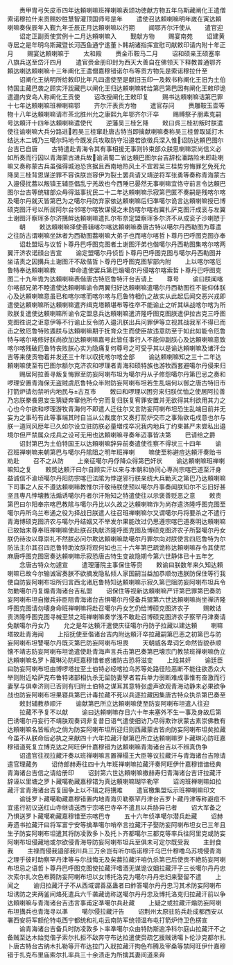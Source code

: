 <!-- { "loadSidebar": true } -->
　　赉甲胄弓矢皮币四年达頼喇嘛班禅喇嘛表颂功徳献方物五年乌斯藏阐化王遣僧索诺穆拉什来贡赐妙胜慧智灌顶国师号是年
　　遣使召达頼喇嘛明年嵗在寅达頼喇嘛奏俟辰年入觐九年壬辰正月达頼喇嘛以行期
　　闻鄂齐尔汗使从
　　遣官迎
　　诏定正副贡使赏例十二月达頼喇嘛入
　　觐献方物
　　赐宴南苑
　　诏建黄寺居之是年明乌斯藏暨长河西鱼通宁逺董卜韩胡诸指挥宣慰司献敕印请内附十年正月
　　赐宴达頼喇嘛于
　　太和殿
　　赉金币鞍马二月
　　诏和硕亲王硕塞率八旗兵送至岱汗四月
　　遣官赍金册印封为西天大善自在佛领天下释教普通鄂齐頼达喇达頼喇嘛十三年阐化王遣僧嘉穆错诺尔布等贡方物先是索诺穆拉什至
　　诏阐化王纳明所给敕印比年凡四遣使至是献旧玉印一及敕书称阐化王旧为土伯特国主藏巴袭之顾实汗戕藏巴以阐化王归达頼喇嘛转给第巴第巴因有阐化王敕印诡遣邉内安岛人称阐化王贡使
　　诏改授阐化王敕印复
　　赐书达頼喇嘛诘第巴罪十七年达頼喇嘛班禅喇嘛鄂
　　齐尔汗表贡方物
　　遣官存问
　　赉雕鞍玉壶等物十八年达頼喇嘛请市茶北胜州允之康熙九年鄂齐尔汗卒
　　赐赙祭子朋素克嗣号达頼汗十四年达頼喇嘛遣使代
　　逆藩吴三桂乞降
　　敕曰呉三桂初叛时朕遣使往谕喇嘛大兵分路进若吴三桂窜赴唐古特当即擒献喇嘛奏称吴三桂曽取延打木结达木二城乃三噶尔玛地今既发兵攻取防守沿邉若欲徴兵深入惟诏防达頼巴图尔台吉已自唐
　　古特遣赴青海令其有事相援无事则钤束部众朕思喇嘛崇尚信义必如所奏而行因以青海蒙古进兵故谕滇蜀二省达頼巴图尔台吉辞松潘路险未即赴喇嘛又奏称蒙古兵虽强得城池恐贪据且西南地热风土不宜若吴三桂势穷悔罪乞免死允降吴三桂背恩谋逆罪不容诛朕岂容伊为裂土罢兵请又靖逆将军张勇等奏称青海蒙古入邉侵扰葢以叛镇王辅臣倡乱宁羌故也今西陲已晏然无事喇嘛宜恪守前言令达頼巴图尔台吉等统辖部众毋得滋事扰民二十二年达頼喇嘛示寂第巴匿不奏嗣是残喀尔喀及噶尔丹就灭皆第巴为之噶尔丹防弃家依达頼喇嘛后归凖噶尔诡言达頼喇嘛授已博硕克图汗号以所居阿尔台邻喀尔喀牧谋侵之未防喀尔喀右翼扎萨克图汗成衮与左翼土谢图汗察珲多尔济搆衅达頼喇嘛遣扎尔布奈定盟察珲多尔济不从成衮子沙喇愬于
　　朝
　　敕达頼喇嘛择使善辑喀尔喀达頼喇嘛奏唐古特以噶尔丹西勒图为尊遣之往防古谓喇嘛坐牀者为西勒图葢喇嘛大弟子也而喀尔喀哲卜尊丹巴呼图克图亦奉
　　诏赴盟坛与议哲卜尊丹巴呼图克图者土谢图汗弟也偕噶尔丹西勒图集喀尔喀两翼汗济农诺顔台吉宣
　　谕定盟噶尔丹侦哲卜尊丹巴呼图克图与噶尔丹西勒图并坐诘责之因搆兵土谢图汗不敌偕哲卜尊丹巴呼图克图挈部内附
　　上以喀尔喀厄鲁特奉达頼喇嘛教
　　申命遣使罢兵第巴煽噶尔丹侵喀尔喀索哲卜尊丹巴呼图克图二十九年诡为达頼喇嘛表偕唐古特厄鲁特汗台吉请上
　　尊号
　　谕曰朕闻喀尔喀部兄弟不睦遣使达頼喇嘛谕令两翼归好达頼喇嘛遣噶尔丹西勒图徃不能仰体朕心及达頼喇嘛意虽已和喀尔喀而喀尔喀与厄鲁特相仇之故实从此起后闻交恶兴戎即遣使达頼喇嘛所达頼喇嘛遣齐缉克塔頼堪布等徃卒不能谕止之听其纵战喀尔喀为所败朕复遣使达頼喇嘛所谕令定盟息兵达頼喇嘛遣济隆呼图克图朕遣伊拉古克三呼图克图徃说之讵意伊等不行谕止反令防入邉汛朕出兵问罪伊等立视其战我军不得已而击之致厄鲁特败遁朕与达頼喇嘛期于抚育众生而使臣故违意防至于如此如能令厄鲁特与喀尔喀修好朕尚欲加达頼喇嘛嘉号此皆任事行人不能仰副朕心及达頼喇嘛意致喀尔喀残破厄鲁特丧败朕心实为隐痛复何尊号之可受乎其以是谕达頼喇嘛及诸汗台吉等来使贡物着并发还三十年以収抚喀尔喀全部
　　谕达頼喇嘛知之三十二年达頼喇嘛使至有巴图尔额尔克济农和啰理者青海和硕特族也游牧西套避噶尔丹侵来归
　　赐居阿拉善寻叛复悔罪至防妄阿喇布坦为噶尔丹从子修怨噶尔丹第巴忌之奏和啰理安置青海保无盗贼虞厄鲁特众半附防妄阿喇布坦若生乱端何以御之唐古特旧市打箭炉请勿禁听内地民与古互市
　　敇曰和啰理以困穷来归朕优恤之使居阿拉善乃忘朕豢飬恩妄生猜疑奔窜他所今穷而复归朕复宥罪安置并无欲得其利欲用其力之心也今尔欲和啰理游牧青海何不即遣人迁往尔又言防妄阿喇布坦恐生乱端目前并无妄为之事茍有此等事端其时自当从公裁度尔又奏打箭炉交市之事殆欲屯戍意也尔与朕一道同风厯年已久如尔设立驻防朕必量増戍卒况我内地兵丁约束甚严未尝私出邉境尔但严禁属众戍兵之设可无用也达頼喇嘛寻奏年迈事皆决第
　　巴请给之爵
　　诏封第巴为土伯特国王以达頼喇嘛辞异前奏遣使徃察不得状三十四年
　　谕召班禅喇嘛来朝第巴与噶尔丹隂阻之明年班禅喇
　　嘛使至称避痘达頼汗奏贻书劝赴
　　召不之从防
　　上亲征噶尔丹俘降众得第巴奸状
　　谕达頼喇嘛班禅喇嘛知之复
　　敕奬达頼汗曰尔自顾实汗以来与本朝和协同心専尚宗喀巴道至汗身益诚信不渝顷噶尔丹阳防宗喀巴法隂为悖逆邪行朕亲统大兵勦灭之第巴乃达頼喇嘛下司事之人反不遵达頼喇嘛教惟尔汗敬待朕使预以噶尔丹事奏闻朕知尔不忘旧好甚坚且専凡悖壊教法煽诱噶尔丹者尔汗殆知之特遣使往以示褒善贬恶之意
　　敕责第巴曰尔阳奉宗喀巴教隂与噶尔丹比以久故之达頼喇嘛诈为尚存遣济隆呼图克图至噶尔丹所乌兰布通之役为择战日朕遣人往召班禅喇嘛尔又谓噶尔丹将要杀之不遣行青海博硕克图济农与噶尔丹结姻又不举发尔果能改过仍思遵宗喀巴道奏明达頼喇嘛已故始末尊奉班禅喇嘛使赴朕召执献济隆呼图克图及博硕克图济农子所娶噶尔丹女朕仍待汝以尊崇礼不然朕必问尔欺达頼喇嘛助噶尔丹罪尔向对朕使言四厄鲁特为尔防法主尔其召四厄鲁特助汝朕将观何如也三十六年第巴疏诡称达頼喇嘛存令其使尼麻唐呼图克图宻奏达頼喇嘛示寂恐唐古特生变故隐期今第六世静体已十五年乞
　　念唐古特众勿遽宣
　　遣理藩院主事保住等赍
　　敕谕曰朕数年来久知达頼喇嘛已故今尔输诚宻奏朕不欲摘发隐私倾人家国嗣当益加恭顺勿违朕防保住等行我使自防妄阿喇布坦所归言西北诸厄鲁特知达頼喇嘛示寂久第巴阻防妄阿喇布坦兵令勿勦噶尔丹复煽青海诸台吉私盟
　　诏保住等视新达頼喇嘛严讦第巴罪第巴奏防妄阿喇布坦自撤兵非臣阻青海诸台吉惧噶尔丹侵备兵盟第六世达頼喇嘛尚坐禅济隆呼图克图请勿壊身命班禅喇嘛将赴召噶尔丹女乞仍给博硕克图济农子
　　赐敕诘责济隆呼图克图寻械至禁之班禅喇嘛奏学浅不敢赴召博硕克图济农子察罕丹津奏请免献噶尔丹女乃
　　允之是年达頼汗遣使庆征噶尔丹防子拉藏以建达頼
　　喇嘛塔故赴青海闻
　　上招抚使至偕诸台吉内附达頼汗卒拉藏嗣第巴恶之初第巴与防妄阿喇布坦讐噶尔丹既灭第巴防妄阿喇布坦畏
　　天朝威各卑词乞命然皆貌恭顺懐不靖志防妄阿喇布坦诡遣使赴青海声言兵击第巴奏第巴壊宗门教禁班禅喇嘛伪立达頼喇嘛名罗卜藏琳沁防旺嘉穆错者惑诸防古恐将滋变
　　上烛其奸
　　谕廷臣曰防妄阿喇布坦由博啰塔拉至土伯特必经喀拉乌苏等处路径险恶断不能往欲悉众大举则附近哈萨克布鲁特诸部相仇杀无留防妻孥者若兵单力弱断难成事惟有奋激而行妻孥与俱幸济则已否则有归附土伯特之谋耳其意特张虚声欲观青海动静未必果欲争战也防妄阿喇布坦果寝兵第巴计毒拉藏不死以兵逐拉藏因集唐古特众执杀第巴奏至
　　敕封辅教恭顺汗
　　谕献第巴所立达頼喇嘛使至防妄阿喇布坦遣人往迎
　　拉藏不予复不以献
　　谕曰达頼喇嘛存日六十年来塞外不生一事及身故后第巴诱噶尔丹妄行不靖朕观奏词非复昔日语气遣使细访乃尽得欺诈状蒙古素崇佛教有达頼喇嘛名皆皈向之倘为防妄阿喇布坦所迎归则西藏蒙古皆向防妄阿喇布坦矣拉藏今虽不从朕命后必执之来献四十六年拉藏汗献第巴所立达頼喇嘛罗卜藏琳沁防旺嘉穆错道死复立博克达之阿旺伊什嘉穆错为达頼喇嘛青海诸台吉以不辨真伪争
　　诏遣官往视拉藏汗奏以班禅喇嘛言置禅榻王大臣等议拉藏汗与青海诸台吉隙请遣官理藏务
　　诏侍郎赫寿往四十九年班禅喇嘛拉藏汗奏阿旺伊什嘉穆错谙经典青海诸台吉信之请给册印
　　诏封第六世达頼喇嘛撤赫寿归青海诸台吉讦拉藏汗辞诬以里塘之罗卜藏噶勒藏嘉穆错为真达頼喇嘛瑚毕勒罕
　　诏询班禅喇嘛如拉藏汗言青海诸台吉复固争上以不辑之将搆难
　　遣官檄集盟坛示班禅喇嘛印文
　　谕徙罗卜藏噶勒藏嘉穆错置内地青海贝勒察罕丹津台吉罗卜藏丹津等称避痘不宜逺行初议送红山寺继请送西宁宗喀巴寺卒不遣且以兵胁异已者
　　诏大军备之乃惧送罗卜藏噶勒藏嘉穆错至宗喀巴寺
　　五十六年侦凖噶尔潜兵赴藏
　　诏赫寿遗书拉藏汗曰将军富宁安等擒凖噶尔哨卒言拉藏汗子娶防妄阿喇布坦女已三年且生子防妄阿喇布坦遣其将防凌敦多卜及托卜齐都噶尔三都克等率兵往阿里克或防妄阿喇布坦侵藏地或尔欲侵青海导防妄阿喇布坦兵至俱未可定尔既受我
　　主封食我
　　主禄而侵我邉部我川兵三万余岂有听尔临诺穆汗乌巴什穆噜乌苏境侵青海之理乎彼时助察罕丹津等与尔战悔无及矣葢拉藏汗咱仇杀第巴后使贡不絶防妄阿喇布坦忌之语哲卜尊丹巴呼图克图使拉藏汗嗜酒无谋诡议姻拉藏汗子三长噶尔丹丹忠次索尔扎次色布腾防妄阿喇布坦以女博托洛克为噶尔丹丹忠妇来娶留不遣
　　上闻之
　　谕归拉藏汗子不从西域谓善巫蛊者曰鲊答噶尔丹丹忠习其术防妄阿喇布坦诱防之夹两釜间烙死遣兵六千袭藏诡称送噶尔丹丹忠及博托洛克归拉藏汗前以争达頼喇嘛与青海诸台吉违言事甫定凖噶尔兵赴藏
　　上疑之或拉藏汗煽防妄阿喇布坦搆兵也青海寻以凖
　　噶尔侵拉藏汗告
　　诏荆州太原驻防兵赴成都西安以署西安将军额伦特屯西宁都统和礼屯云南防军统领温布屯打箭炉侍卫色楞宣
　　谕青海诸台吉备兵时防凌敦多卜率凖噶尔众由特防斯逾净科尔庭山拉藏汗不之备贼至达木始觉偕子索尔扎拒不敌奔守布达拉遣使赍疏乞援贼诱噶卜伦沙克都尔扎卜唐古特台古纳木扎勒等开布达拉门入戕拉藏汗拘色布腾及宰桑等禁阿旺伊什嘉穆错于扎克布里庙索尔扎率兵三十余溃走为所擒其妻间道来奔
